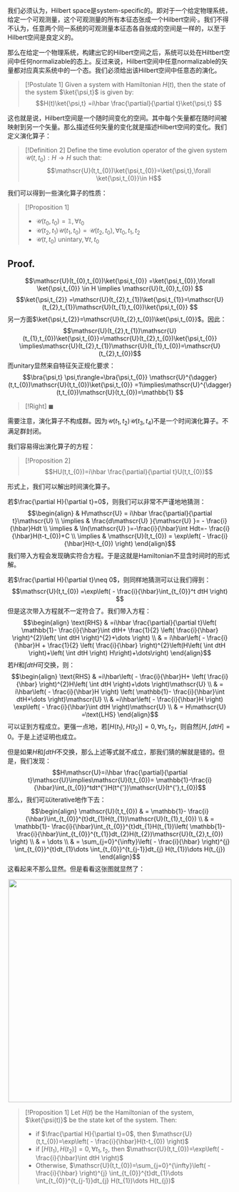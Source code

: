 我们必须认为，Hilbert space是system-specific的。即对于一个给定物理系统，给定一个可观测量，这个可观测量的所有本征态张成一个Hilbert空间·。我们不得不认为，任意两个同一系统的可观测量本征态各自张成的空间是一样的，以至于Hilbert空间是良定义的。

那么在给定一个物理系统，构建出它的Hilbert空间之后，系统可以处在Hiltbert空间中任何normalizable的态上。反过来说，Hilbert空间中任意normalizable的矢量都对应真实系统中的一个态。我们必须给出该Hilbert空间中任意态的演化。

>[!Postulate 1]
>Given a system with Hamiltonian $H(t)$, then the state of the system $\ket{\psi,t}$ is given by:
>$$H(t)\ket{\psi,t} =i\hbar \frac{\partial}{\partial t}\ket{\psi,t} $$

这也就是说，Hilbert空间是一个随时间变化的空间。其中每个矢量都在随时间被映射到另一个矢量。那么描述任何矢量的变化就是描述Hilbert空间的变化。我们定义演化算子：

>[!Definition 2]
>Define the time evolution operator of the given system $\mathscr{U}(t,t_{0}):H\rightarrow H$ such that:
>$$\mathscr{U}(t,t_{0})\ket{\psi,t_{0}}=\ket{\psi,t},\forall \ket{\psi,t_{0}}\in H$$

我们可以得到一些演化算子的性质：

>[!Proposition 1]
>- $\mathscr{U}(t_{0},t_{0})=\mathbb{1},\forall t_{0}$
>- $\mathscr{U}(t_{2},t_{1})\mathscr{U}(t_{1},t_{0})=\mathscr{U}(t_{2},t_{0}),\forall t_{0},t_{1},t_{2}$
>- $\mathscr{U}(t,t_{0})\text{ unintary},\forall t,t_{0}$
## Proof.
$$\mathscr{U}(t_{0},t_{0})\ket{\psi,t_{0}} =\ket{\psi,t_{0}},\forall \ket{\psi,t_{0}} \in H \implies \mathscr{U}(t_{0},t_{0}) $$
$$\ket{\psi,t_{2}} =\mathscr{U}(t_{2},t_{1})\ket{\psi,t_{1}}=\mathscr{U}(t_{2},t_{1})\mathscr{U}(t_{1},t_{0})\ket{\psi,t_{0}} $$
另一方面$\ket{\psi,t_{2}}=\mathscr{U}(t_{2},t_{0})\ket{\psi,t_{0}}$。因此：
$$\mathscr{U}(t_{2},t_{1})\mathscr{U}(t_{1},t_{0})\ket{\psi,t_{0}}=\mathscr{U}(t_{2},t_{0})\ket{\psi,t_{0}} \implies\mathscr{U}(t_{2},t_{1})\mathscr{U}(t_{1},t_{0})=\mathscr{U}(t_{2},t_{0})$$
而unitary显然来自特征矢正规化要求：
$$\bra{\psi,t} \psi,t\rangle=\bra{\psi,t_{0}} \mathscr{U}^{\dagger}(t,t_{0})\mathscr{U}(t,t_{0})\ket{\psi,t_{0}} =1\implies\mathscr{U}^{\dagger}(t,t_{0})\mathscr{U}(t,t_{0})=\mathbb{1} $$
>[!Right]
>$\blacksquare$

需要注意，演化算子不构成群。因为$\mathscr{U}(t_{1},t_{2})\mathscr{U}(t_{3},t_{4})$不是一个时间演化算子。不满足群封闭。

我们容易得出演化算子的方程：

>[!Proposition 2]
>$$HU(t,t_{0})=i\hbar \frac{\partial}{\partial t}U(t,t_{0})$$

形式上，我们可以解出时间演化算子。

若$\frac{\partial H}{\partial t}=0$，则我们可以非常不严谨地地猜测：
$$\begin{align}
 & H\mathscr{U} = i\hbar \frac{\partial}{\partial t}\mathscr{U} \\
\implies &  \frac{d\mathscr{U} }{\mathscr{U} }= - \frac{i}{\hbar}Hdt \\
\implies & \ln(\mathscr{U} )=-\frac{i}{\hbar}\int Hdt=- \frac{i}{\hbar}H(t-t_{0})+C \\
\implies  & \mathscr{U}(t,t_{0}) = \exp\left( - \frac{i}{\hbar}H(t-t_{0}) \right)
\end{align}$$我们带入方程会发现确实符合方程。于是这就是Hamiltonian不显含时间时的形式解。

若$\frac{\partial H}{\partial t}\neq 0$，则同样地猜测可以让我们得到：
$$\mathscr{U}(t,t_{0}) =\exp\left( - \frac{i}{\hbar}\int_{t_{0}}^t dtH \right) $$
但是这次带入方程就不一定符合了。我们带入方程：
$$\begin{align}
\text{RHS} & =i\hbar \frac{\partial}{\partial t}\left( \mathbb{1}- \frac{i}{\hbar}\int dtH+ \frac{1}{2} \left( \frac{i}{\hbar} \right)^{2}\left( \int dtH \right)^{2}+\dots  \right)  \\
 & = i\hbar\left( - \frac{i}{\hbar}H + \frac{1}{2} \left(  \frac{i}{\hbar} \right)^{2}\left(H\left( \int dtH \right)+\left( \int dtH \right) H\right)+\dots\right) 
\end{align}$$
若$H$和$\int dtH$可交换，则：
$$\begin{align}
\text{RHS} & =i\hbar\left( - \frac{i}{\hbar}H+ \left( \frac{i}{\hbar} \right)^{2}H\left( \int dtH \right)+\dots  \right)\mathscr{U} \\
 & = i\hbar\left( - \frac{i}{\hbar}H \right) \left( \mathbb{1}- \frac{i}{\hbar}\int dtH+\dots \right)\mathscr{U}  \\
 & =i\hbar\left( - \frac{i}{\hbar}H \right) \exp\left( - \frac{i}{\hbar}\int dtH \right)\mathscr{U}  \\
 & = H\mathscr{U} =\text{LHS} 
\end{align}$$
可以证到方程成立。更强一点地，若$[H(t_{1}),H(t_{2})]=0,\forall t_{1},t_{2}$，则自然$\left[ H,\int dtH \right]=0$。于是上述证明也成立。

但是如果$H$和$\int dtH$不交换，那么上述等式就不成立，那我们猜的解就是错的。但是，我们发现：
$$H\mathscr{U}=i\hbar \frac{\partial}{\partial t}\mathscr{U}\implies\mathscr{U}(t,t_{0})= \mathbb{1}-\frac{i}{\hbar}\int_{t_{0}}^tdt^{'}H(t^{'})\mathscr{U}(t^{'},t_{0})$$
那么，我们可以iterative地作下去：
$$\begin{align}
\mathscr{U}(t,t_{0}) & = \mathbb{1}- \frac{i}{\hbar}\int_{t_{0}}^{t}dt_{1}H(t_{1})\mathscr{U}(t_{1},t_{0}) \\
 & = \mathbb{1}- \frac{i}{\hbar}\int_{t_{0}}^{t}dt_{1}H(t_{1})\left( \mathbb{1}- \frac{i}{\hbar}\int_{t_{0}}^{t_{1}}dt_{2}H(t_{2})\mathscr{U}(t_{2},t_{0}) \right) \\
 & = \dots \\
 & = \sum_{j=0}^{\infty}\left( - \frac{i}{\hbar} \right)^{j} \int_{t_{0}}^{t}dt_{1}\dots \int_{t_{0}}^{t_{j-1}}dt_{j} H(t_{1})\dots H(t_{j})
\end{align}$$
这看起来不那么显然。但是看看这张图就显然了：
<div style="text-align:center">
<img src="092f3ad1e9f2ebc005b999d7ea603cac.jpg" width="500">
</div>

>[!Proposition 1]
>Let $H(t)$ be the Hamiltonian of the system, $\ket{\psi(t)}$ be the state ket of the system. Then:
>- if $\frac{\partial H}{\partial t}=0$, then $\mathscr{U}(t,t_{0})=\exp\left( - \frac{i}{\hbar}H(t-t_{0}) \right)$
>- if $[H(t_{1}),H(t_{2})]=0,\forall t_{1},t_{2}$, then $\mathscr{U}(t,t_{0})=\exp\left( - \frac{i}{\hbar}\int dtH \right)$
>- Otherwise, $\mathscr{U}(t,t_{0})=\sum_{j=0}^{\infty}\left( - \frac{i}{\hbar} \right)^{j} \int_{t_{0}}^{t}dt_{1}\dots \int_{t_{0}}^{t_{j-1}}dt_{j} H(t_{1})\dots H(t_{j})$

